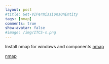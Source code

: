 ```yaml
---
layout: post
#title: Get-VIPermissionsOnEntity
tags: [nmap]
comments: true
show-avatar: false
#image: /img/ITCS-s.png
---
```


Install nmap for windows and components
[nmap](/img/nmap-1.jpg)

[nmap](https://github.com/mikiorla/mikiorla.github.io/blob/master/img/nmap-1.jpg)
<!-- ### Find 'my website' string in files -->


